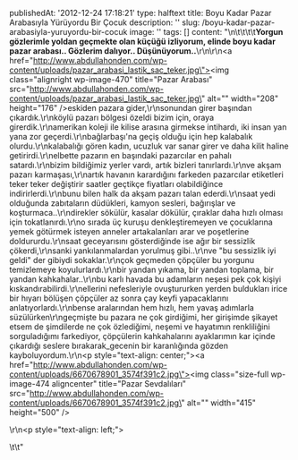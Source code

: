 publishedAt: '2012-12-24 17:18:21'
type: halftext
title: Boyu Kadar Pazar Arabasıyla Yürüyordu Bir Çocuk
description: ''
slug: /boyu-kadar-pazar-arabasiyla-yuruyordu-bir-cocuk
image: ''
tags: []
content: "\n\t\t\t\t<strong>Yorgun gözlerimle yoldan geçmekte olan küçüğü izliyorum, elinde boyu kadar pazar arabası.. Gözlerim dalıyor.. Düşünüyorum..</strong>\r\n\r\n<a href=\"http://www.abdullahonden.com/wp-content/uploads/pazar_arabasi_lastik_sac_teker.jpg\"><img class=\"alignright wp-image-470\" title=\"Pazar Arabası\" src=\"http://www.abdullahonden.com/wp-content/uploads/pazar_arabasi_lastik_sac_teker.jpg\" alt=\"\" width=\"208\" height=\"176\" /></a>eskiden pazara gider,\r\nsonundan girer başından çıkardık.\r\nköylü pazarı bölgesi özeldi bizim için, oraya girerdik.\r\namerikan koleji ile kilise arasına girmekse intihardı, iki insan yan yana zor geçerdi.\r\nbağlarbaşı'na geçiş olduğu için hep kalabalık olurdu.\r\nkalabalığı gören kadın, ucuzluk var sanar girer ve daha kilit haline getirirdi.\r\nelbette pazarın en başındaki pazarcılar en pahalı satardı.\r\nbizim bildiğimiz yerler vardı, artık bizleri tanırlardı.\r\nve akşam pazarı karmaşası,\r\nartık havanın karardığını farkeden pazarcılar etiketleri teker teker değiştirir saatler geçtikçe fiyatları olabildiğince indirirlerdi.\r\nbunu bilen halk da akşam pazarı talan ederdi.\r\nsaat yedi olduğunda zabıtaların düdükleri, kamyon sesleri, bağırışlar ve koşturmaca..\r\ndirekler sökülür, kasalar dökülür, çıraklar daha hızlı olması için tokatlanırdı.\r\no sırada üç kuruşu denkleştiremeyen ve çocuklarına yemek götürmek isteyen anneler artakalanları arar ve poşetlerine doldururdu.\r\nsaat geceyarısını gösterdiğinde ise ağır bir sessizlik çökerdi,\r\nsanki yankılanmalardan yorulmuş gibi..\r\nve \"bu sessizlik iyi geldi\" der gibiydi sokaklar.\r\nçok geçmeden çöpçüler bu yorgunu temizlemeye koyulurlardı.\r\nbir yandan yıkama, bir yandan toplama, bir yandan kahkahalar..\r\nbu karlı havada bu adamların neşesi pek çok kişiyi kıskandırabilirdi.\r\nellerini nefesleriyle ovuştururken yerden buldukları irice bir hıyarı bölüşen çöpçüler az sonra çay keyfi yapacaklarını anlatıyorlardı.\r\nbense aralarından hem hızlı, hem yavaş adımlarla süzülürken\r\ngeçmişte bu pazara ne çok girdiğimi, her girişimde şikayet etsem de şimdilerde ne çok özlediğimi, neşemi ve hayatımın renkliliğini sorguladığımı farkediyor, çöpçülerin kahkahalarını ayaklarımın kar içinde çıkardığı seslere bırakarak\_gecenin bir karanlığında gözden kayboluyordum.\r\n<p style=\"text-align: center;\"><a href=\"http://www.abdullahonden.com/wp-content/uploads/6670678901_3574f391c2.jpg\"><img class=\"size-full wp-image-474 aligncenter\" title=\"Pazar Sevdalıları\" src=\"http://www.abdullahonden.com/wp-content/uploads/6670678901_3574f391c2.jpg\" alt=\"\" width=\"415\" height=\"500\" /></a></p>\r\n<p style=\"text-align: left;\"></p>\t\t"
